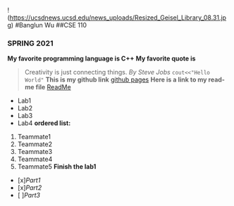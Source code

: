 !(https://ucsdnews.ucsd.edu/news_uploads/Resized_Geisel_Library_08.31.jpg)
#Banglun Wu
##CSE 110
### SPRING 2021
**My favorite programming language is C++**
**My favorite quote is** 
>Creativity is just connecting things.
*By Steve Jobs*
`cout<<"Hello World"`
**This is my github link**
[github pages](https://github.com/b2wu/cse110.git)
**Here is a link to my read-me file**
[ReadMe](cse110/README.md)
- Lab1
- Lab2
- Lab3
- Lab4
**ordered list:**
1. Teammate1
2. Teammate2
3. Teammate3
4. Teammate4
5. Teammate5
**Finish the lab1**
- [x]*Part1*
- [x]*Part2*
- [ ]*Part3*

